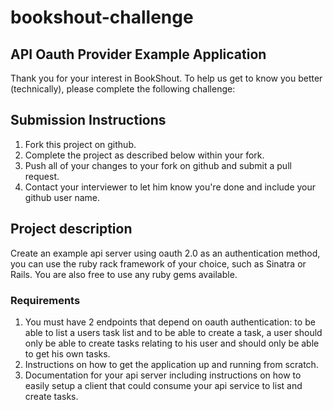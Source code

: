 bookshout-challenge
===================

## API Oauth Provider Example Application

Thank you for your interest in BookShout. To help us get to know you better (technically), please complete the following challenge:

## Submission Instructions

1. Fork this project on github.
2. Complete the project as described below within your fork.
3. Push all of your changes to your fork on github and submit a pull request.
4. Contact your interviewer to let him know you're done and include your github user name.

## Project description

Create an example api server using oauth 2.0 as an authentication method, you can use the ruby rack framework of your choice, such as Sinatra or Rails.  You are also free to use any ruby gems available.

### Requirements
1. You must have 2 endpoints that depend on oauth authentication: to be able to list a users task list and to be able to create a task, a user should only be able to create tasks relating to his user and should only be able to get his own tasks.
2. Instructions on how to get the application up and running from scratch.
3. Documentation for your api server including instructions on how to easily setup a client that could consume your api service to list and create tasks.
